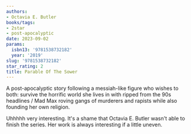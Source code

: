```yaml
---
authors:
- Octavia E. Butler
books/tags:
- 2star
- post-apocalyptic
date: 2023-09-02
params:
  isbn13: '9781538732182'
  year: '2019'
slug: '9781538732182'
star_rating: 2
title: Parable Of The Sower
---
```


A post-apocalyptic story following a messiah-like figure who wishes to both: survive the horrific world she lives in with ripped from the 90s headlines / Mad Max roving gangs of murderers and rapists while also founding her own religion.

Uhhhhh very interesting. It's a shame that Octavia E. Butler wasn't able to finish the series. Her work is always interesting if a little uneven.

<!--more-->